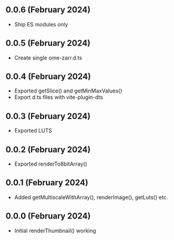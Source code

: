 
0.0.6 (February 2024)
---------------------

- Ship ES modules only

0.0.5 (February 2024)
---------------------

- Create single ome-zarr.d.ts

0.0.4 (February 2024)
---------------------

- Exported getSlice() and getMinMaxValues()
- Export d.ts files with vite-plugin-dts

0.0.3 (February 2024)
---------------------

- Exported LUTS

0.0.2 (February 2024)
---------------------

- Exported renderTo8bitArray()

0.0.1 (February 2024)
---------------------

- Added getMultiscaleWithArray(), renderImage(), getLuts() etc.

0.0.0 (February 2024)
---------------------

- Initial renderThumbnail() working
